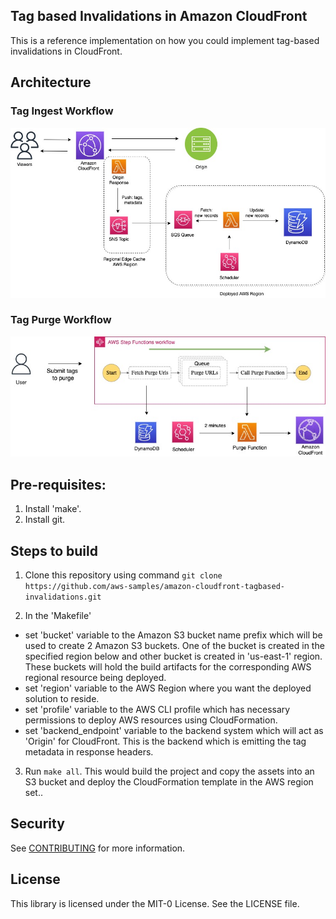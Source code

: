 ## Tag based Invalidations in Amazon CloudFront

This is a reference implementation on how you could implement tag-based invalidations in CloudFront.

## Architecture

### Tag Ingest Workflow

![Tag Ingest Workflow](/images/tag-ingest-workflow.jpeg)

### Tag Purge Workflow

![Tag Purge Workflow](/images/tag-purge-workflow.jpeg)

## Pre-requisites:

1. Install 'make'.
1. Install git.

## Steps to build

1. Clone this repository using command `git clone https://github.com/aws-samples/amazon-cloudfront-tagbased-invalidations.git`

2. In the 'Makefile'
- set 'bucket' variable to the Amazon S3 bucket name prefix which will be used to create 2 Amazon S3 buckets. One of the bucket is created in the specified region below and other bucket is created in 'us-east-1' region. These buckets will hold the build artifacts for the corresponding AWS regional resource being deployed.
- set 'region' variable to the AWS Region where you want the deployed solution to reside.
- set 'profile' variable to the AWS CLI profile which has necessary permissions to deploy AWS resources using CloudFormation.
- set 'backend_endpoint' variable to the backend system which will act as 'Origin' for CloudFront. This is the backend which is emitting the tag metadata in response headers.

3. Run `make all`. This would build the project and copy the assets into an S3 bucket and deploy the CloudFormation template in the AWS region set..

## Security

See [CONTRIBUTING](CONTRIBUTING.md#security-issue-notifications) for more information.

## License

This library is licensed under the MIT-0 License. See the LICENSE file.
